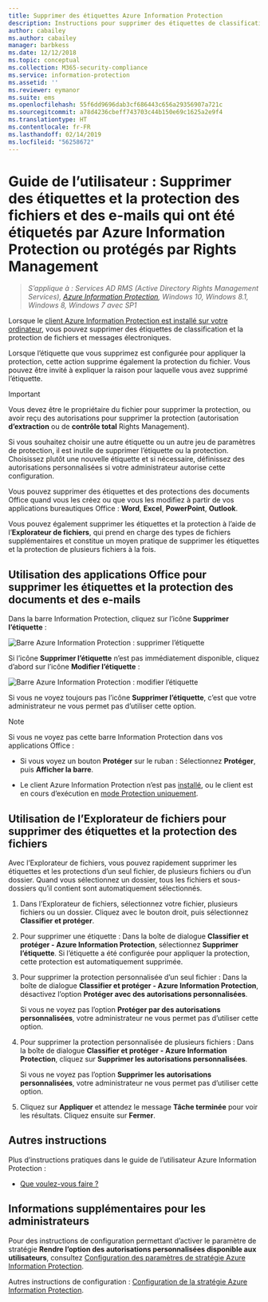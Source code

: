 ```yaml
---
title: Supprimer des étiquettes Azure Information Protection
description: Instructions pour supprimer des étiquettes de classification et la protection des fichiers qui ont été étiquetés par Azure Information Protection ou protégés par Rights Management.
author: cabailey
ms.author: cabailey
manager: barbkess
ms.date: 12/12/2018
ms.topic: conceptual
ms.collection: M365-security-compliance
ms.service: information-protection
ms.assetid: ''
ms.reviewer: eymanor
ms.suite: ems
ms.openlocfilehash: 55f6dd9696dab3cf686443c656a29356907a721c
ms.sourcegitcommit: a78d4236cbeff743703c44b150e69c1625a2e9f4
ms.translationtype: HT
ms.contentlocale: fr-FR
ms.lasthandoff: 02/14/2019
ms.locfileid: "56258672"
---
```

# <a name="user-guide-remove-labels-and-protection-from-files-and-emails-that-have-been-labeled-by-azure-information-protection-or-protected-by-rights-management"></a>Guide de l’utilisateur : Supprimer des étiquettes et la protection des fichiers et des e-mails qui ont été étiquetés par Azure Information Protection ou protégés par Rights Management

>*S’applique à : Services AD RMS (Active Directory Rights Management Services), [Azure Information Protection](https://azure.microsoft.com/pricing/details/information-protection), Windows 10, Windows 8.1, Windows 8, Windows 7 avec SP1*

Lorsque le [client Azure Information Protection est installé sur votre ordinateur](install-client-app.md), vous pouvez supprimer des étiquettes de classification et la protection de fichiers et messages électroniques.

Lorsque l’étiquette que vous supprimez est configurée pour appliquer la protection, cette action supprime également la protection du fichier. Vous pouvez être invité à expliquer la raison pour laquelle vous avez supprimé l’étiquette.

> [!IMPORTANT]
> Vous devez être le propriétaire du fichier pour supprimer la protection, ou avoir reçu des autorisations pour supprimer la protection (autorisation **d’extraction** ou de **contrôle total** Rights Management).

Si vous souhaitez choisir une autre étiquette ou un autre jeu de paramètres de protection, il est inutile de supprimer l’étiquette ou la protection. Choisissez plutôt une nouvelle étiquette et si nécessaire, définissez des autorisations personnalisées si votre administrateur autorise cette configuration. 

Vous pouvez supprimer des étiquettes et des protections des documents Office quand vous les créez ou que vous les modifiez à partir de vos applications bureautiques Office : **Word**, **Excel**, **PowerPoint**, **Outlook**. 

Vous pouvez également supprimer les étiquettes et la protection à l’aide de l’**Explorateur de fichiers**, qui prend en charge des types de fichiers supplémentaires et constitue un moyen pratique de supprimer les étiquettes et la protection de plusieurs fichiers à la fois.

## <a name="using-office-apps-to-remove-labels-and-protection-from-documents-and-emails"></a>Utilisation des applications Office pour supprimer les étiquettes et la protection des documents et des e-mails

Dans la barre Information Protection, cliquez sur l’icône **Supprimer l’étiquette** :

![Barre Azure Information Protection : supprimer l’étiquette](../media/delete-label.png)

Si l’icône **Supprimer l’étiquette** n’est pas immédiatement disponible, cliquez d’abord sur l’icône **Modifier l’étiquette** :

![Barre Azure Information Protection : modifier l’étiquette](../media/edit-label.png)

Si vous ne voyez toujours pas l’icône **Supprimer l’étiquette**, c’est que votre administrateur ne vous permet pas d’utiliser cette option.

> [!NOTE]
> Si vous ne voyez pas cette barre Information Protection dans vos applications Office :
>
> - Si vous voyez un bouton **Protéger** sur le ruban : Sélectionnez **Protéger**, puis **Afficher la barre**.
> 
> - Le client Azure Information Protection n’est pas [installé](install-client-app.md), ou le client est en cours d’exécution en [mode Protection uniquement](client-protection-only-mode.md).

## <a name="using-file-explorer-to-remove-labels-and-protection-from-files"></a>Utilisation de l’Explorateur de fichiers pour supprimer des étiquettes et la protection des fichiers

Avec l’Explorateur de fichiers, vous pouvez rapidement supprimer les étiquettes et les protections d’un seul fichier, de plusieurs fichiers ou d’un dossier. Quand vous sélectionnez un dossier, tous les fichiers et sous-dossiers qu’il contient sont automatiquement sélectionnés. 

1. Dans l’Explorateur de fichiers, sélectionnez votre fichier, plusieurs fichiers ou un dossier. Cliquez avec le bouton droit, puis sélectionnez **Classifier et protéger**.

2. Pour supprimer une étiquette : Dans la boîte de dialogue **Classifier et protéger - Azure Information Protection**, sélectionnez **Supprimer l’étiquette**. Si l’étiquette a été configurée pour appliquer la protection, cette protection est automatiquement supprimée.

3. Pour supprimer la protection personnalisée d’un seul fichier : Dans la boîte de dialogue **Classifier et protéger - Azure Information Protection**, désactivez l’option **Protéger avec des autorisations personnalisées**. 
    
    Si vous ne voyez pas l’option **Protéger par des autorisations personnalisées**, votre administrateur ne vous permet pas d’utiliser cette option.
    
4. Pour supprimer la protection personnalisée de plusieurs fichiers : Dans la boîte de dialogue **Classifier et protéger - Azure Information Protection**, cliquez sur **Supprimer les autorisations personnalisées**.
    
    Si vous ne voyez pas l’option **Supprimer les autorisations personnalisées**, votre administrateur ne vous permet pas d’utiliser cette option.

5. Cliquez sur **Appliquer** et attendez le message **Tâche terminée** pour voir les résultats. Cliquez ensuite sur **Fermer**.


## <a name="other-instructions"></a>Autres instructions
Plus d’instructions pratiques dans le guide de l’utilisateur Azure Information Protection :

- [Que voulez-vous faire ?](client-user-guide.md#what-do-you-want-to-do)

## <a name="additional-information-for-administrators"></a>Informations supplémentaires pour les administrateurs    
Pour des instructions de configuration permettant d’activer le paramètre de stratégie **Rendre l’option des autorisations personnalisées disponible aux utilisateurs**, consultez [Configuration des paramètres de stratégie Azure Information Protection](../configure-policy-settings.md).

Autres instructions de configuration : [Configuration de la stratégie Azure Information Protection](../configure-policy.md).

